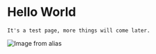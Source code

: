 
<!-- sidebar: false
navbar: false
editLink: false -->
<!-- layout: HomePage -->

# Hello World

``
It's a test page, more things will come later.
``

![Image from alias](Logo.svg)
